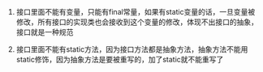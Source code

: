 1. 接口里面不能有变量，只能有final常量，如果有static变量的话，一旦变量被修改，所有接口的实现类也会接收到这个变量的修改，体现不出接口的抽象，接口就是一种规范

2. 接口里面不能有static方法，因为接口方法都是抽象方法，抽象方法不能用static修饰，因为抽象方法是要被重写的，加了static就不能重写了
